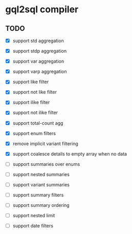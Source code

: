 # gql2sql compiler

## TODO

- [x] support std aggregation
- [x] support stdp aggregation
- [x] support var aggregation
- [x] support varp aggregation
- [x] support like filter
- [x] support not like filter
- [x] support ilike filter
- [x] support not ilike filter
- [x] support total-count agg
- [x] support enum filters
- [x] remove implicit variant filtering
- [x] support coalesce details to empty array when no data

- [ ] support summaries over enums
- [ ] support nested summaries
- [ ] support variant summaries

- [ ] support summary filters
- [ ] support summary ordering
- [ ] support nested limit
- [ ] support date filters

